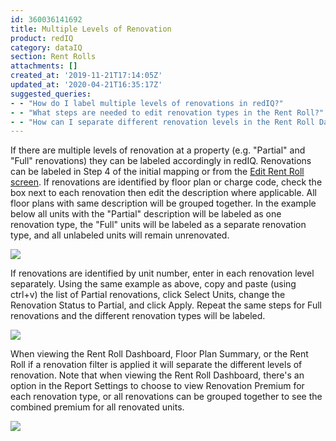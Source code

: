 ```yaml
---
id: 360036141692
title: Multiple Levels of Renovation
product: redIQ
category: dataIQ
section: Rent Rolls
attachments: []
created_at: '2019-11-21T17:14:05Z'
updated_at: '2020-04-21T16:35:17Z'
suggested_queries:
- - "How do I label multiple levels of renovations in redIQ?"
- - "What steps are needed to edit renovation types in the Rent Roll?"
- - "How can I separate different renovation levels in the Rent Roll Dashboard?"
---
```

If there are multiple levels of renovation at a property (e.g. "Partial" and "Full" renovations) they can be labeled accordingly in redIQ. Renovations can be labeled in Step 4 of the initial mapping or from the [Edit Rent Roll screen](https://rediq.zendesk.com/hc/en-us/articles/360036141132). If renovations are identified by floor plan or charge code, check the box next to each renovation then edit the description where applicable. All floor plans with same description will be grouped together. In the example below all units with the "Partial" description will be labeled as one renovation type, the "Full" units will be labeled as a separate renovation type, and all unlabeled units will remain unrenovated.

[![](https://s3.amazonaws.com/cdn.freshdesk.com/data/helpdesk/attachments/production/5086205743/original/qo9y17CaJAIqgxGLk_5weDnCsPclrlENig?1501249378)](https://s3.amazonaws.com/cdn.freshdesk.com/data/helpdesk/attachments/production/5086205743/original/qo9y17CaJAIqgxGLk_5weDnCsPclrlENig?1501249378)

If renovations are identified by unit number, enter in each renovation level separately. Using the same example as above, copy and paste (using ctrl+v) the list of Partial renovations, click Select Units, change the Renovation Status to Partial, and click Apply. Repeat the same steps for Full renovations and the different renovation types will be labeled.

[![](https://s3.amazonaws.com/cdn.freshdesk.com/data/helpdesk/attachments/production/5086206628/original/AfJbw8cwdMq-mfCFSAlFaU_xrfRpUWL_Gg?1501250457)](https://s3.amazonaws.com/cdn.freshdesk.com/data/helpdesk/attachments/production/5086206628/original/AfJbw8cwdMq-mfCFSAlFaU_xrfRpUWL_Gg?1501250457)

When viewing the Rent Roll Dashboard, Floor Plan Summary, or the Rent Roll if a renovation filter is applied it will separate the different levels of renovation. Note that when viewing the Rent Roll Dashboard, there's an option in the Report Settings to choose to view Renovation Premium for each renovation type, or all renovations can be grouped together to see the combined premium for all renovated units.

![](https://s3.amazonaws.com/cdn.freshdesk.com/data/helpdesk/attachments/production/5093055274/original/0acTqbdEuix17AaPM2lyi2LOlKljXkDUBg?1516635796)